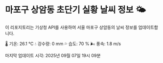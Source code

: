 
# 마포구 상암동 초단기 실황 날씨 정보 🌤️

이 리포지토리는 기상청 API를 사용하여 서울 마포구 상암동의 날씨 정보를 업데이트합니다. 

🌡️ 기온: 26.1 ℃
💧 강수량: 0 mm
💦 습도: 70 %
🌬️ 풍속: 1.8 m/s

마지막 업데이트 시각: 2025년 09월 07일 19시 09분    
